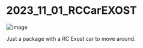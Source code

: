 # 2023_11_01_RCCarEXOST

![image](https://github.com/user-attachments/assets/46d18326-110c-49ea-a81c-fa2aa828d96a)


Just a package with a RC Exost car to move around.
